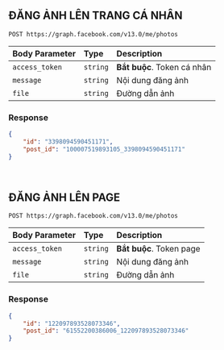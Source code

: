 
## ĐĂNG ẢNH LÊN TRANG CÁ NHÂN

```http
POST https://graph.facebook.com/v13.0/me/photos
```
| Body Parameter | Type     | Description                |
| :-------- | :------- | :------------------------- |
| `access_token` | `string` | **Bắt buộc**. Token cá nhân |
| `message` | `string` | Nội dung đăng ảnh |
| `file` | `string` | Đường dẫn ảnh |


### Response
```json
{
    "id": "3398094590451171",
    "post_id": "100007519893105_3398094590451171"
}
```
<br/>

## ĐĂNG ẢNH LÊN PAGE

```http
POST https://graph.facebook.com/v13.0/me/photos
```
| Body Parameter | Type     | Description                |
| :-------- | :------- | :------------------------- |
| `access_token` | `string` | **Bắt buộc**. Token page |
| `message` | `string` | Nội dung đăng ảnh |
| `file` | `string` | Đường dẫn ảnh |


### Response
```json
{
    "id": "122097893528073346",
    "post_id": "61552200386006_122097893528073346"
}
```